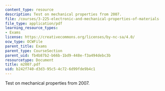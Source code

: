```yaml
---
content_type: resource
description: Test on mechanical properties from 2007.
file: /courses/3-225-electronic-and-mechanical-properties-of-materials-fall-2007/b242f740d3d395c54c726d99fde9b4c1_m2007.pdf
file_type: application/pdf
learning_resource_types:
- Exams
license: https://creativecommons.org/licenses/by-nc-sa/4.0/
ocw_type: OCWFile
parent_title: Exams
parent_type: CourseSection
parent_uid: fb4b87b2-b66b-1bd9-448e-f3a494debc3b
resourcetype: Document
title: m2007.pdf
uid: b242f740-d3d3-95c5-4c72-6d99fde9b4c1
---
```

Test on mechanical properties from 2007.